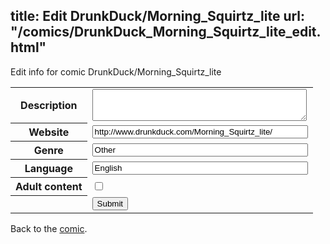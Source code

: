title: Edit DrunkDuck/Morning_Squirtz_lite
url: "/comics/DrunkDuck_Morning_Squirtz_lite_edit.html"
---
Edit info for comic DrunkDuck/Morning_Squirtz_lite

<form name="comic" action="http://gaepostmail.appspot.com/comic/" method="post">
<table class="comicinfo">
<tr>
<th>Description</th><td><textarea name="description" cols="40" rows="3"></textarea></td>
</tr>
<tr>
<th>Website</th><td><input type="text" name="url" value="http://www.drunkduck.com/Morning_Squirtz_lite/" size="40"/></td>
</tr>
<tr>
<th>Genre</th><td><input type="text" name="genre" value="Other" size="40"/></td>
</tr>
<tr>
<th>Language</th><td><input type="text" name="language" value="English" size="40"/></td>
</tr>
<tr>
<th>Adult content</th><td><input type="checkbox" name="adult" value="adult" /></td>
</tr>
<tr>
<th></th><td>
<input type="hidden" name="comic" value="DrunkDuck_Morning_Squirtz_lite" />
<input type="submit" name="submit" value="Submit" />
</td>
</tr>
</table>
</form>

Back to the [comic](DrunkDuck_Morning_Squirtz_lite.html).
